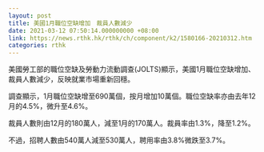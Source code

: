 ```yaml
---
layout: post
title: 美國1月職位空缺增加　裁員人數減少
date: 2021-03-12 07:50:14.000000000 +08:00
link: https://news.rthk.hk/rthk/ch/component/k2/1580166-20210312.htm
categories: rthk
---
```


美國勞工部的職位空缺及勞動力流動調查(JOLTS)顯示，美國1月職位空缺增加、裁員人數減少，反映就業市場重新回穩。

調查顯示，1月職位空缺增至690萬個，按月增加10萬個。職位空缺率亦由去年12月的4.5%，微升至4.6%。

裁員人數則由12月的180萬人，減至1月的170萬人。裁員率由1.3%，降至1.2%。

不過，招聘人數由540萬人減至530萬人，聘用率由3.8%微跌至3.7%。
